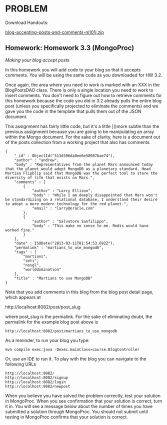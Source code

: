 # PROBLEM

Download Handouts:

[blog-accepting-posts-and-comments-m101j.zip](https://university.mongodb.com/static/MongoDB_2018_M101J_August/handouts/blog-accepting-posts-and-comments-m101j.zip)

## Homework: Homework 3.3 (MongoProc)

*Making your blog accept posts*

In this homework you will add code to your blog so that it accepts comments. You will be using the same code as you downloaded for HW 3.2.

Once again, the area where you need to work is marked with an XXX in the BlogPostsDAO class. There is only a single location you need to work to insert comments. You don't need to figure out how to retrieve comments for this homework because the code you did in 3.2 already pulls the entire blog post (unless you specifically projected to eliminate the comments) and we gave you the code in the template that pulls them out of the JSON document.

This assignment has fairly little code, but it's a little ]()more subtle than the previous assignment because you are going to be manipulating an array within the Mongo document. For the sake of clarity, here is a document out of the posts collection from a working project that also has comments.

```
{
    "_id" : ObjectId("513d396da0ee6e58987bae74"),
    "author" : "andrew",
    "body" : "Representatives from the planet Mars announced today that the planet would adopt MongoDB as a planetary standard. Head Martian Flipblip said that MongoDB was the perfect tool to store the diversity of life that exists on Mars.",
    "comments" : [
        {
            "author" : "Larry Ellison",
            "body" : "While I am deeply disappointed that Mars won't be standardizing on a relational database, I understand their desire to adopt a more modern technology for the red planet.",
            "email" : "larry@oracle.com"
        },
        {
            "author" : "Salvatore Sanfilippo",
            "body" : "This make no sense to me. Redis would have worked fine."
        }
    ],
    "date" : ISODate("2013-03-11T01:54:53.692Z"),
    "permalink" : "martians_to_use_mongodb",
    "tags" : [
        "martians",
        "seti",
        "nosql",
        "worlddomination"
    ],
    "title" : "Martians to use MongoDB"
}
```

Note that you add comments in this blog from the blog post detail page, which appears at

http://localhost:8082/post/post_slug

where post_slug is the permalink. For the sake of eliminating doubt, the permalink for the example blog post above is 

`http://localhost:8082/post/martians_to_use_mongodb`

As a reminder, to run your blog you type:

`mvn compile exec:java -Dexec.mainClass=course.BlogController`

Or, use an IDE to run it.
To play with the blog you can navigate to the following URLs

```
http://localhost:8082/
http://localhost:8082/signup
http://localhost:8082/login
http://localhost:8082/newpost
```

When you believe you have solved the problem correctly, test your solution in MongoProc. When you see confirmation that your solution is correct, turn it in.
You will see a message below about the number of times you have submitted a solution through MongoProc. You should not submit until testing in MongoProc confirms that your solution is correct.
